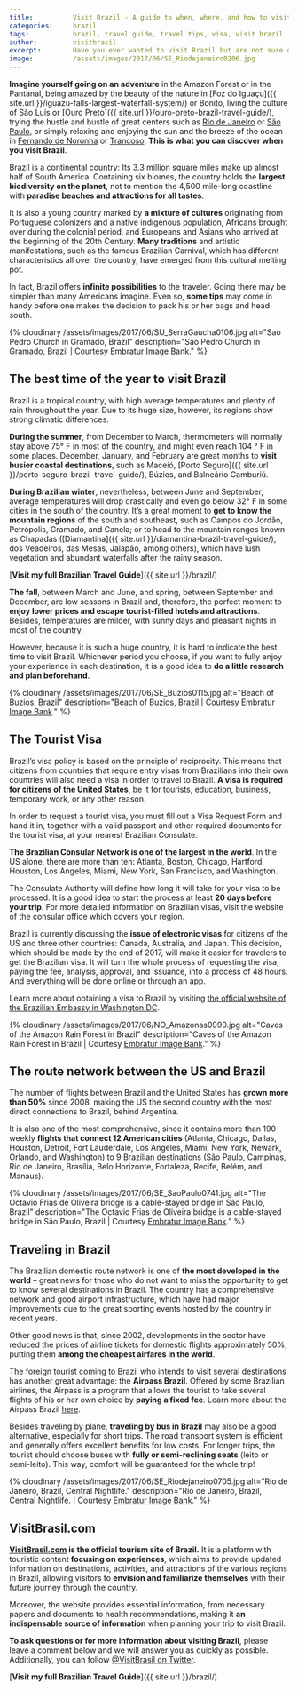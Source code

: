 ```yaml
---
title:			Visit Brazil - A guide to when, where, and how to visit Brazil
categories:		brazil
tags:			brazil, travel guide, travel tips, visa, visit brazil
author:			visitbrasil
excerpt:		Have you ever wanted to visit Brazil but are not sure of the best way to get there, the best time to go, or the best destinations to check out?
image:			/assets/images/2017/06/SE_Riodejaneiro0206.jpg
---
```


**Imagine yourself going on an adventure** in the Amazon Forest or in the Pantanal, being amazed by the beauty of the nature in [Foz do Iguaçu]({{ site.url }}/iguazu-falls-largest-waterfall-system/) or Bonito, living the culture of São Luís or [Ouro Preto]({{ site.url }}/ouro-preto-brazil-travel-guide/), trying the hustle and bustle of great centers such as [Rio de Janeiro](http://www.visitbrasil.com/en/destinos/rio-de-janeiro/) or [São Paulo](http://www.visitbrasil.com/en/destinos/sao-paulo/), or simply relaxing and enjoying the sun and the breeze of the ocean in [Fernando de Noronha](http://www.visitbrasil.com/en/estados/pernambuco/) or [Trancoso](http://www.visitbrasil.com/en/destinos/trancoso/). **This is what you can discover when you visit Brazil**.

Brazil is a continental country: Its 3.3 million square miles make up almost half of South America. Containing six biomes, the country holds the **largest biodiversity on the planet**, not to mention the 4,500 mile-long coastline with **paradise beaches and attractions for all tastes**.

It is also a young country marked by **a mixture of cultures** originating from Portuguese colonizers and a native indigenous population, Africans brought over during the colonial period, and Europeans and Asians who arrived at the beginning of the 20th Century. **Many traditions** and artistic manifestations, such as the famous Brazilian Carnival, which has different characteristics all over the country, have emerged from this cultural melting pot.

In fact, Brazil offers **infinite possibilities** to the traveler. Going there may be simpler than many Americans imagine. Even so, **some tips** may come in handy before one makes the decision to pack his or her bags and head south.

{% cloudinary /assets/images/2017/06/SU_SerraGaucha0106.jpg alt="Sao Pedro Church in Gramado, Brazil" description="Sao Pedro Church in Gramado, Brazil | Courtesy [Embratur Image Bank](https://www.flickr.com/photos/visitbrasil/)." %}

## The best time of the year to visit Brazil

Brazil is a tropical country, with high average temperatures and plenty of rain throughout the year. Due to its huge size, however, its regions show strong climatic differences.

**During the summer**, from December to March, thermometers will normally stay above 75° F in most of the country, and might even reach 104 ° F in some places. December, January, and February are great months to **visit busier coastal destinations**, such as Maceió, [Porto Seguro]({{ site.url }}/porto-seguro-brazil-travel-guide/), Búzios, and Balneário Camburiú.

**During Brazilian winter**, nevertheless, between June and September, average temperatures will drop drastically and even go below 32° F in some cities in the south of the country. It’s a great moment to **get to know the mountain regions** of the south and southeast, such as Campos do Jordão, Petrópolis, Gramado, and Canela; or to head to the mountain ranges known as Chapadas ([Diamantina]({{ site.url }}/diamantina-brazil-travel-guide/), dos Veadeiros, das Mesas, Jalapão, among others), which have lush vegetation and abundant waterfalls after the rainy season.

[**Visit my full Brazilian Travel Guide**]({{ site.url }}/brazil/)

**The fall**, between March and June, and spring, between September and December, are low seasons in Brazil and, therefore, the perfect moment to **enjoy lower prices and escape tourist-filled hotels and attractions**. Besides, temperatures are milder, with sunny days and pleasant nights in most of the country.

However, because it is such a huge country, it is hard to indicate the best time to visit Brazil. Whichever period you choose, if you want to fully enjoy your experience in each destination, it is a good idea to **do a little research and plan beforehand**.

{% cloudinary /assets/images/2017/06/SE_Buzios0115.jpg alt="Beach of Buzios, Brazil" description="Beach of Buzios, Brazil | Courtesy [Embratur Image Bank](https://www.flickr.com/photos/visitbrasil/)." %}

## The Tourist Visa

Brazil’s visa policy is based on the principle of reciprocity. This means that citizens from countries that require entry visas from Brazilians into their own countries will also need a visa in order to travel to Brazil. **A visa is required for citizens of the United States**, be it for tourists, education, business, temporary work, or any other reason.

In order to request a tourist visa, you must fill out a Visa Request Form and hand it in, together with a valid passport and other required documents for the tourist visa, at your nearest Brazilian Consulate.

**The Brazilian Consular Network is one of the largest in the world**. In the US alone, there are more than ten: Atlanta, Boston, Chicago, Hartford, Houston, Los Angeles, Miami, New York, San Francisco, and Washington.

The Consulate Authority will define how long it will take for your visa to be processed. It is a good idea to start the process at least **20 days before your trip**. For more detailed information on Brazilian visas, visit the website of the consular office which covers your region.

Brazil is currently discussing the **issue of electronic visas** for citizens of the US and three other countries: Canada, Australia, and Japan. This decision, which should be made by the end of 2017, will make it easier for travelers to get the Brazilian visa. It will turn the whole process of requesting the visa, paying the fee, analysis, approval, and issuance, into a process of 48 hours. And everything will be done online or through an app.

Learn more about obtaining a visa to Brazil by visiting [the official website of the Brazilian Embassy in Washington DC](http://washington.itamaraty.gov.br/en-us/).

{% cloudinary /assets/images/2017/06/NO_Amazonas0990.jpg alt="Caves of the Amazon Rain Forest in Brazil" description="Caves of the Amazon Rain Forest in Brazil | Courtesy [Embratur Image Bank](https://www.flickr.com/photos/visitbrasil/)." %}

## The route network between the US and Brazil

The number of flights between Brazil and the United States has **grown more than 50%** since 2008, making the US the second country with the most direct connections to Brazil, behind Argentina.

It is also one of the most comprehensive, since it contains more than 190 weekly **flights that connect 12 American cities** (Atlanta, Chicago, Dallas, Houston, Detroit, Fort Lauderdale, Los Angeles, Miami, New York, Newark, Orlando, and Washington) to 9 Brazilian destinations (São Paulo, Campinas, Rio de Janeiro, Brasília, Belo Horizonte, Fortaleza, Recife, Belém, and Manaus).

{% cloudinary /assets/images/2017/06/SE_SaoPaulo0741.jpg alt="The Octavio Frias de Oliveira bridge is a cable-stayed bridge in São Paulo, Brazil" description="The Octavio Frias de Oliveira bridge is a cable-stayed bridge in São Paulo, Brazil | Courtesy [Embratur Image Bank](https://www.flickr.com/photos/visitbrasil/)." %}

## Traveling in Brazil

The Brazilian domestic route network is one of **the most developed in the world** – great news for those who do not want to miss the opportunity to get to know several destinations in Brazil. The country has a comprehensive network and good airport infrastructure, which have had major improvements due to the great sporting events hosted by the country in recent years.

Other good news is that, since 2002, developments in the sector have reduced the prices of airline tickets for domestic flights approximately 50%, putting them **among the cheapest airfares in the world**.

The foreign tourist coming to Brazil who intends to visit several destinations has another great advantage: the **Airpass Brazil**. Offered by some Brazilian airlines, the Airpass is a program that allows the tourist to take several flights of his or her own choice by **paying a fixed fee**. Learn more about the Airpass Brazil [here](https://www.brol.com/airpass/).

Besides traveling by plane, **traveling by bus in Brazil** may also be a good alternative, especially for short trips. The road transport system is efficient and generally offers excellent benefits for low costs. For longer trips, the tourist should choose buses with **fully or semi-reclining seats** (leito or semi-leito). This way, comfort will be guaranteed for the whole trip!

{% cloudinary /assets/images/2017/06/SE_Riodejaneiro0705.jpg alt="Rio de Janeiro, Brazil, Central Nightlife." description="Rio de Janeiro, Brazil, Central Nightlife. | Courtesy [Embratur Image Bank](https://www.flickr.com/photos/visitbrasil/)." %}

## VisitBrasil.com

**[VisitBrasil.com](http://www.visitbrasil.com/en/) is the official tourism site of Brazil.** It is a platform with touristic content **focusing on experiences**, which aims to provide updated information on destinations, activities, and attractions of the various regions in Brazil, allowing visitors to **envision and familiarize themselves** with their future journey through the country.

Moreover, the website provides essential information, from necessary papers and documents to health recommendations, making it **an indispensable source of information** when planning your trip to visit Brazil.

**To ask questions or for more information about visiting Brazil**, please leave a comment below and we will answer you as quickly as possible. Additionally, you can follow [@VisitBrasil on Twitter](https://twitter.com/VisitBrasil).

[**Visit my full Brazilian Travel Guide**]({{ site.url }}/brazil/)
